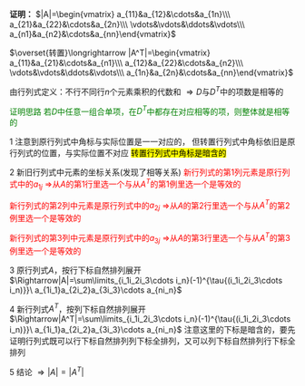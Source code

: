 **证明：**
$|A|=\begin{vmatrix}
a_{11}&a_{12}&\cdots&a_{1n}\\\ 
a_{21}&a_{22}&\cdots&a_{2n}\\\ 
\vdots&\vdots&\ddots&\vdots\\\ 
a_{n1}&a_{n2}&\cdots&a_{nn}\end{vmatrix}$

$\overset{转置}\longrightarrow
|A^T|=\begin{vmatrix}
a_{11}&a_{21}&\cdots&a_{n1}\\\ 
a_{12}&a_{22}&\cdots&a_{n2}\\\ 
\vdots&\vdots&\ddots&\vdots\\\ 
a_{1n}&a_{2n}&\cdots&a_{nn}\end{vmatrix}$

由行列式定义：不行不同行$n$个元素乘积的代数和
$\Rightarrow D$与$D^T$中的项数是相等的

<font color=green>证明思路
若$D$中任意一组合单项，在$D^T$中都存在对应相等的项，则整体就是相等的</font>

1 注意到原行列式中角标与实际位置是一一对应的，
但转置行列式中角标依旧是原行列式的位置，与实际位置不对应
<mark>转置行列式中角标是暗含的</mark>

2 新旧行列式中元素的坐标关系(发现了相等关系)
<font color=red>
新行列式的第1列元素是原行列式中的$a_{1j}$
$\Rightarrow$从$A$的第1行里选一个与从$A^T$的第1例里选一个是等效的

新行列式的第2列中元素是原行列式中的$a_{2j}$
$\Rightarrow$从$A$的第2行里选一个与从$A^T$的第2例里选一个是等效的

新行列式的第3列中元素是原行列式中的$a_{3j}$
$\Rightarrow$从$A$的第3行里选一个与从$A^T$的第3例里选一个是等效的
</font>

3 原行列式$A$，按行下标自然排列展开
$\Rightarrow|A|=\sum\limits_{i_1i_2i_3\cdots i_n}(-1)^{\tau{(i_1i_2i_3\cdots i_n)}}\ 
a_{1i_1}a_{2i_2}a_{3i_3}\cdots a_{ni_n}$

4 新行列式$A^T$，按列下标自然排列展开
$\Rightarrow|A^T|=\sum\limits_{i_1i_2i_3\cdots i_n}(-1)^{\tau{(i_1i_2i_3\cdots i_n)}}\ 
a_{1i_1}a_{2i_2}a_{3i_3}\cdots a_{ni_n}$
注意这里的下标是暗含的，要先证明行列式既可以行下标自然排列列下标全排列，又可以列下标自然排列行下标全排列

5 结论
$\Rightarrow|A|=|A^T|$